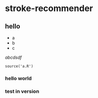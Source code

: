 stroke-recommender
==================

## hello
- a
- b
- c

_abcdsdf_

```
source('a.R')
```

### hello world

### test in version

